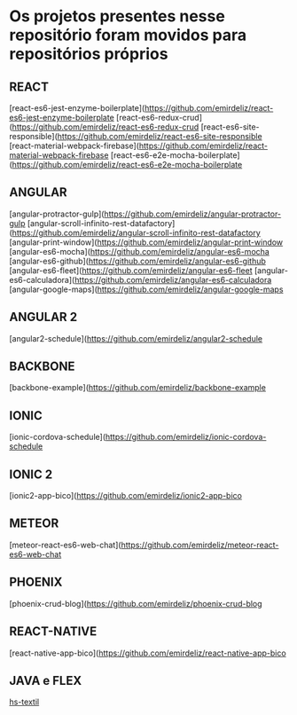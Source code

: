 # Os projetos presentes nesse repositório foram movidos para repositórios próprios

## REACT
[react-es6-jest-enzyme-boilerplate](https://github.com/emirdeliz/react-es6-jest-enzyme-boilerplate
[react-es6-redux-crud](https://github.com/emirdeliz/react-es6-redux-crud
[react-es6-site-responsible](https://github.com/emirdeliz/react-es6-site-responsible
[react-material-webpack-firebase](https://github.com/emirdeliz/react-material-webpack-firebase
[react-es6-e2e-mocha-boilerplate](https://github.com/emirdeliz/react-es6-e2e-mocha-boilerplate

## ANGULAR

[angular-protractor-gulp](https://github.com/emirdeliz/angular-protractor-gulp
[angular-scroll-infinito-rest-datafactory](https://github.com/emirdeliz/angular-scroll-infinito-rest-datafactory
[angular-print-window](https://github.com/emirdeliz/angular-print-window
[angular-es6-mocha](https://github.com/emirdeliz/angular-es6-mocha
[angular-es6-github](https://github.com/emirdeliz/angular-es6-github
[angular-es6-fleet](https://github.com/emirdeliz/angular-es6-fleet
[angular-es6-calculadora](https://github.com/emirdeliz/angular-es6-calculadora
[angular-google-maps](https://github.com/emirdeliz/angular-google-maps

## ANGULAR 2

[angular2-schedule](https://github.com/emirdeliz/angular2-schedule

## BACKBONE

[backbone-example](https://github.com/emirdeliz/backbone-example

## IONIC

[ionic-cordova-schedule](https://github.com/emirdeliz/ionic-cordova-schedule

## IONIC 2

[ionic2-app-bico](https://github.com/emirdeliz/ionic2-app-bico

## METEOR

[meteor-react-es6-web-chat](https://github.com/emirdeliz/meteor-react-es6-web-chat

## PHOENIX

[phoenix-crud-blog](https://github.com/emirdeliz/phoenix-crud-blog

## REACT-NATIVE

[react-native-app-bico](https://github.com/emirdeliz/react-native-app-bico

## JAVA e FLEX

[hs-textil](https://github.com/emirdeliz/hs-textil)
